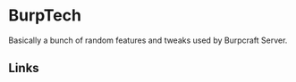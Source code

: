 BurpTech
========

Basically a bunch of random features and tweaks used by Burpcraft Server.


## Links ##

